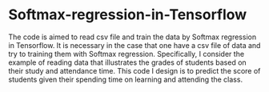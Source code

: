 # Softmax-regression-in-Tensorflow
The code is aimed to read csv file and train the data by Softmax regression in Tensorflow.
It is necessary in the case that one have a csv file of data and try to training them with Softmax regression. 
Specifically, I consider the example of reading data that illustrates the grades of students based on their study and attendance time.
This code I design is to predict the score of students given their spending time on learning and attending the class.
